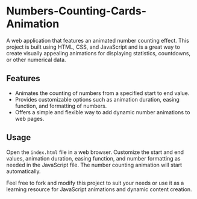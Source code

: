 # Numbers-Counting-Cards-Animation
A web application that features an animated number counting effect. This project is built using HTML, CSS, and JavaScript and is a great way to create visually appealing animations for displaying statistics, countdowns, or other numerical data.

## Features
- Animates the counting of numbers from a specified start to end value.
- Provides customizable options such as animation duration, easing function, and formatting of numbers.
- Offers a simple and flexible way to add dynamic number animations to web pages.

## Usage
Open the `index.html` file in a web browser. Customize the start and end values, animation duration, easing function, and number formatting as needed in the JavaScript file. The number counting animation will start automatically.

Feel free to fork and modify this project to suit your needs or use it as a learning resource for JavaScript animations and dynamic content creation.

